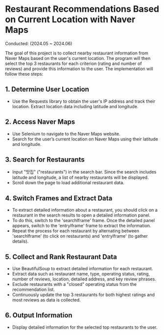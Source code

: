 # Restaurant Recommendations Based on Current Location with Naver Maps

Conducted: (2024.05 ~ 2024.06)

The goal of this project is to collect nearby restaurant information from Naver Maps based on the user's current location. The program will then select the top 3 restaurants for each criterion (rating and number of reviews) and provide this information to the user. The implementation will follow these steps:


## 1. Determine User Location

- Use the Requests library to obtain the user's IP address and track their location.
Extract location data including latitude and longitude.


## 2. Access Naver Maps

- Use Selenium to navigate to the Naver Maps website.
- Search for the user’s current location on Naver Maps using their latitude and longitude.


## 3. Search for Restaurants

- Input "맛집" ("restaurants") in the search bar. Since the search includes latitude and longitude, a list of nearby restaurants will be displayed.
- Scroll down the page to load additional restaurant data.


## 4. Switch Frames and Extract Data

- To extract detailed information about a restaurant, you should click on a restaurant in the search results to open a detailed information panel.
- To do this, switch to the 'searchIframe' frame. Once the detailed panel appears, switch to the 'entryIframe' frame to extract the information.
- Repeat the process for each restaurant by alternating between 'searchIframe' (to click on restaurants) and 'entryIframe' (to gather details).


## 5. Collect and Rank Restaurant Data

- Use BeautifulSoup to extract detailed information for each restaurant.
- Extract data such as restaurant name, type, operating status, rating, number of reviews, location, detailed address, and key review phrases.
- Exclude restaurants with a "closed" operating status from the recommendation list.
- Continuously update the top 3 restaurants for both highest ratings and most reviews as data is collected.


## 6. Output Information

- Display detailed information for the selected top restaurants to the user.


